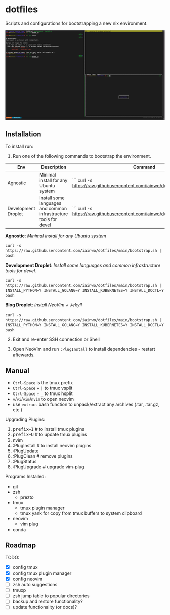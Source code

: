 # dotfiles

Scripts and configurations for bootstrapping a new nix environment.

![Terminal](./assets/terminal.png)

## Installation

To install run:

1. Run one of the following commands to bootstrap the environment.


| Env | Description | Command |
| --- | --- | --- |
| Agnostic | Minimal install for any Ubuntu system | ``` curl -s https://raw.githubusercontent.com/iainwo/dotfiles/main/bootstrap.sh | bash ``` ||
| Development Droplet | Install some languages and common infrastructure tools for devel | ``` curl -s https://raw.githubusercontent.com/iainwo/dotfiles/main/bootstrap.sh | INSTALL_PYTHON=Y INSTALL_GOLANG=Y INSTALL_KUBERNETES=Y INSTALL_DOCTL=Y bash ``` ||

__Agnostic__: _Minimal install for any Ubuntu system_
```
curl -s https://raw.githubusercontent.com/iainwo/dotfiles/main/bootstrap.sh | bash
```

__Development Droplet__: _Install some languages and common infrastructure tools for devel._

```
curl -s https://raw.githubusercontent.com/iainwo/dotfiles/main/bootstrap.sh | INSTALL_PYTHON=Y INSTALL_GOLANG=Y INSTALL_KUBERNETES=Y INSTALL_DOCTL=Y bash
```

__Blog Droplet__: _Install NeoVim + Jekyll_
```
curl -s https://raw.githubusercontent.com/iainwo/dotfiles/main/bootstrap.sh | INSTALL_PYTHON=Y INSTALL_GOLANG=Y INSTALL_KUBERNETES=Y INSTALL_DOCTL=Y bash
```

2. Exit and re-enter SSH connection or Shell

3. Open NeoVim and run `:PlugInstall` to install dependencies - restart aftewards.


## Manual

- `Ctrl-Space` is the tmux prefix
- `Ctrl-Space` + `|` to tmux vsplit 
- `Ctrl-Space` + `_` to tmux hsplit 
- `v`/`vi`/`vim`/`nvim` to open neovim
- use `extract` bash function to unpack/extract any archives (.tar, .tar.gz, etc.)

Upgrading Plugins:

1. <kbd>prefix</kbd>–<kbd>I</kbd> # to install tmux plugins
2. <kbd>prefix</kbd>–<kbd>U</kbd> # to update tmux plugins
3. nvim
  1. :PlugInstall # to install neovim plugins
  2. :PlugUpdate
  3. :PlugClean # remove plugins
  4. :PlugStatus
  5. :PlugUpgrade # upgrade vim-plug

Programs Installed:

- git
- zsh
  - prezto
- tmux
  - tmux plugin manager
  - tmux yank for copy from tmux buffers to system clipboard
- neovim
  - vim plug
- conda

## Roadmap

TODO:

- [x] config tmux
- [x] config tmux plugin manager
- [x] config neovim
- [ ] zsh auto suggestions
- [ ] tmuxp
- [ ] zsh jump table to popular directories
- [ ] backup and restore functionality?
- [ ] update functionality (or docs)?
